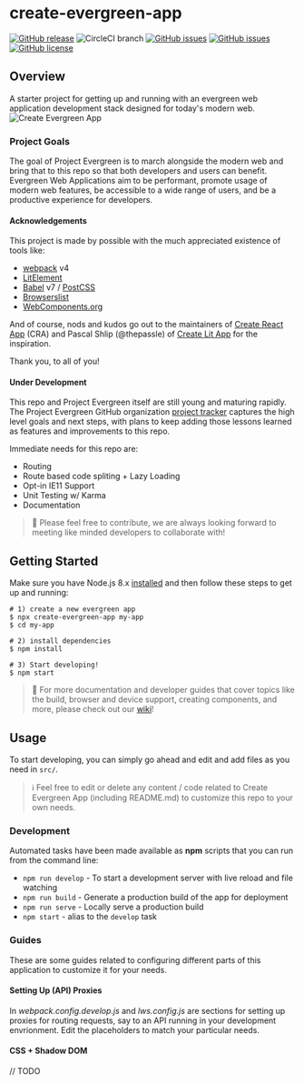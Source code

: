 # create-evergreen-app
[![GitHub release](https://img.shields.io/github/tag/ProjectEvergreen/create-evergreen-app.svg)](https://github.com/ProjectEvergreen/create-evergreen-app/tags)
![CircleCI branch](https://img.shields.io/circleci/project/github/ProjectEvergreen/create-evergreen-app/master.svg?style=plastic)
[![GitHub issues](https://img.shields.io/github/issues-raw/ProjectEvergreen/create-evergreen-app.svg)](https://github.com/ProjectEvergreen/create-evergreen-app/issues)
[![GitHub issues](https://img.shields.io/github/issues-pr-raw/ProjectEvergreen/create-evergreen-app.svg)](https://github.com/ProjectEvergreen/create-evergreen-app/issues)
[![GitHub license](https://img.shields.io/badge/license-MIT-blue.svg)](https://raw.githubusercontent.com/ProjectEvergreen/create-evergreen-app/master/LICENSE.md)

## Overview
A starter project for getting up and running with an evergreen web application development stack designed for today's modern web.
![Create Evergreen App](https://s3.amazonaws.com/uploads.thegreenhouse.io/project-evergreen/create-evergreen-app-github-repo-banner.png)

### Project Goals
The goal of Project Evergreen is to march alongside the modern web and bring that to this repo so that both developers and users can benefit.  Evergreen Web Applications aim to be performant, promote usage of modern web features, be accessible to a wide range of users, and be a productive experience for developers.

#### Acknowledgements
This project is made by possible with the much appreciated existence of tools like:
- [webpack](https://webpack.js.org/) v4
- [LitElement](https://github.com/Polymer/lit-element)
- [Babel](https://babeljs.io/) v7 / [PostCSS](https://github.com/postcss/postcss)
- [Browserslist](https://github.com/browserslist/browserslist)
- [WebComponents.org](https://www.webcomponents.org/)

And of course, nods and kudos go out to the maintainers of [Create React App](https://github.com/facebook/create-react-app) (CRA) and Pascal Shlip (@thepassle) of [Create Lit App](https://github.com/thepassle/create-lit-app) for the inspiration.

Thank you, to all of you!

#### Under Development
This repo and Project Evergreen itself are still young and maturing rapidly.  The Project Evergreen GitHub organization [project tracker](https://github.com/ProjectEvergreen/project-evergreen/projects) captures the high level goals and next steps, with plans to keep adding those lessons learned as features and improvements to this repo. 

Immediate needs for this repo are:
- Routing 
- Route based code spliting + Lazy Loading 
- Opt-in IE11 Support
- Unit Testing w/ Karma
- Documentation

> 🙏 Please feel free to contribute, we are always looking forward to meeting like minded developers to collaborate with!

## Getting Started
Make sure you have Node.js 8.x [installed]() and then follow these steps to get up and running:
```shell
# 1) create a new evergreen app
$ npx create-evergreen-app my-app
$ cd my-app

# 2) install dependencies
$ npm install

# 3) Start developing!
$ npm start
```

> 📖 For more documentation and developer guides that cover topics like the build, browser and device support, creating components, and more, please check out our [wiki](https://github.com/ProjectEvergreen/project-evergreen/wiki)!

## Usage
To start developing, you can simply go ahead and edit and add files as you need in `src/`.  

> ℹ️ Feel free to edit or delete any content / code related to Create Evergreen App (including README.md) to customize this repo to your own needs.

### Development
Automated tasks have been made available as **npm** scripts that you can run from the command line:
- `npm run develop` - To start a development server with live reload and file watching
- `npm run build` - Generate a production build of the app for deployment
- `npm run serve` - Locally serve a production build
- `npm start` - alias to the `develop` task

### Guides
These are some guides related to configuring different parts of this application to customize it for your needs.

#### Setting Up (API) Proxies
In _webpack.config.develop.js_ and _lws.config.js_ are sections for setting up proxies for routing requests, say to an API running in your development envrionment.  Edit the placeholders to match your particular needs.

#### CSS + Shadow DOM
// TODO